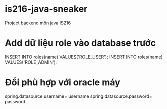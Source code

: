 # is216-java-sneaker
Project backend môn java IS216
# Add dữ liệu role vào database trước
INSERT INTO roles(name) VALUES('ROLE_USER');
INSERT INTO roles(name) VALUES('ROLE_ADMIN');
# Đổi phù hợp với oracle máy
spring.datasource.username= username
spring.datasource.password=  password
